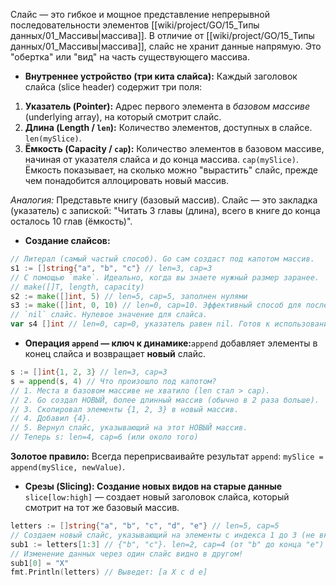 Слайс — это гибкое и мощное представление непрерывной последовательности элементов [[wiki/project/GO/15_Типы данных/01_Массивы|массива]]. В отличие от [[wiki/project/GO/15_Типы данных/01_Массивы|массива]], слайс не хранит данные напрямую. Это "обертка" или "вид" на часть существующего массива.

* **Внутреннее устройство (три кита слайса):** Каждый заголовок слайса (slice header) содержит три поля:

1. **Указатель (Pointer):** Адрес первого элемента в *базовом массиве* (underlying array), на который смотрит слайс.
2. **Длина (Length / `len`):** Количество элементов, доступных в слайсе. `len(mySlice)`.
3. **Ёмкость (Capacity / `cap`):** Количество элементов в базовом массиве, начиная от указателя слайса и до конца массива. `cap(mySlice)`. Ёмкость показывает, на сколько можно "вырастить" слайс, прежде чем понадобится аллоцировать новый массив.

*Аналогия:* Представьте книгу (базовый массив). Слайс — это закладка (указатель) с
запиской: "Читать 3 главы (длина), всего в книге до конца осталось 10 глав (ёмкость)".

* **Создание слайсов:**
```go
// Литерал (самый частый способ). Go сам создаст под капотом массив.
s1 := []string{"a", "b", "c"} // len=3, cap=3
// С помощью `make`. Идеально, когда вы знаете нужный размер заранее.
// make([]T, length, capacity)
s2 := make([]int, 5) // len=5, cap=5, заполнен нулями
s3 := make([]int, 0, 10) // len=0, cap=10. Эффективный способ для последующего заполнения
// `nil` слайс. Нулевое значение для слайса.
var s4 []int // len=0, cap=0, указатель равен nil. Готов к использованию.
```

* **Операция `append` — ключ к динамике:**`append` добавляет элементы в конец слайса и возвращает **новый** слайс.
```go
s := []int{1, 2, 3} // len=3, cap=3
s = append(s, 4) // Что произошло под капотом?
// 1. Места в базовом массиве не хватило (len стал > cap).
// 2. Go создал НОВЫЙ, более длинный массив (обычно в 2 раза больше).
// 3. Скопировал элементы {1, 2, 3} в новый массив.
// 4. Добавил {4}.
// 5. Вернул слайс, указывающий на этот НОВЫЙ массив.
// Теперь s: len=4, cap=6 (или около того)
```

**Золотое правило:** Всегда переприсваивайте результат `append`: `mySlice = append(mySlice, newValue)`.

* **Срезы (Slicing): Создание новых видов на старые данные**
`slice[low:high]` — создает новый заголовок слайса, который смотрит на тот же базовый массив.
```go
letters := []string{"a", "b", "c", "d", "e"} // len=5, cap=5
// Создаем новый слайс, указывающий на элементы с индекса 1 до 3 (не включая 3)
sub1 := letters[1:3] // {"b", "c"}. len=2, cap=4 (от "b" до конца "e")
// Изменение данных через один слайс видно в другом!
sub1[0] = "X"
fmt.Println(letters) // Выведет: [a X c d e]
```